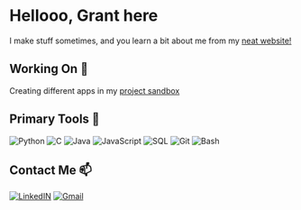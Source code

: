 # Hellooo, Grant here

I make stuff sometimes, and you learn a bit about me from my [neat website!](https://gachuzia.github.io/gachuzias-website/)

## Working On 💾

Creating different apps in my [project sandbox](https://github.com/GAchuzia/project-sandbox)

## Primary Tools  🔧

![Python](https://img.shields.io/badge/-Python-ffd343?&logo=Python&style=plastic) ![C](https://img.shields.io/badge/-C-A8B9CC?logo=c&logoColor=white&style=plastic) ![Java](https://img.shields.io/badge/Java-ED8B00?style=plastic&logo=openjdk&logoColor=white) ![JavaScript](https://shields.io/badge/JavaScript-F7DF1E?logo=JavaScript&logoColor=000&style=plastic) ![SQL](https://img.shields.io/badge/-SQL-4479A1?logo=amazon-dynamodb&logoColor=white&style=plastic) ![Git](https://img.shields.io/badge/-Git-F05032?logo=git&logoColor=white&style=plastic)
![Bash](https://img.shields.io/badge/-Bash-4EAA25?logo=gnu-bash&logoColor=white&style=plastic)

## Contact Me 📫

[![LinkedIN](https://img.shields.io/badge/LinkedIn-0077B5?style=plastic&logo=linkedin&logoColor=whitelinked)](https://www.linkedin.com/in/grant-achuzia-8259251b8/) [![Gmail](https://img.shields.io/badge/Gmail-D14836?style=plastic&logo=gmail&logoColor=white)](mailto:achuziaduby@gmail.com)

<!---
GAchuzia/GAchuzia is a ✨ special ✨ repository because its `README.md` (this file) appears on your GitHub profile.
You can click the Preview link to take a look at your changes.
--->
